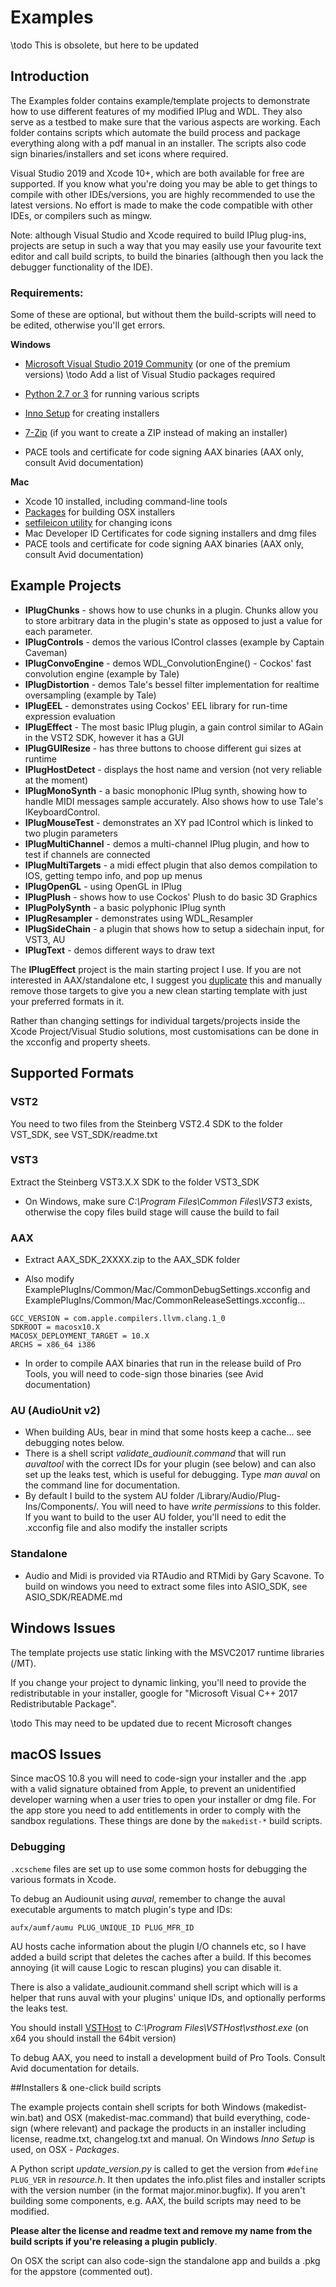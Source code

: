 # Examples

\todo This is obsolete, but here to be updated

## Introduction

The Examples folder contains example/template projects to demonstrate how to use different features of my modified IPlug and WDL. They also serve as a testbed to make sure that the various aspects are working. Each folder contains scripts which automate the build process and package everything along with a pdf manual in an installer. The scripts also code sign binaries/installers and set icons where required.

Visual Studio 2019 and Xcode 10+, which are both available for free are supported. If you know what you're doing you may be able to get things to compile with other IDEs/versions, you are highly recommended to use the latest versions. No effort is made to make the code compatible with other IDEs, or compilers such as mingw. 

Note: although Visual Studio and Xcode required to build IPlug plug-ins, projects are setup in such a way that you may easily use your favourite text editor and call build scripts, to build the binaries (although then you lack the debugger functionality of the IDE).

### Requirements:

Some of these are optional, but without them the build-scripts will need to be edited, otherwise you'll get errors.

**Windows**

* [Microsoft Visual Studio 2019 Community](https://www.visualstudio.com/downloads/) (or one of the premium versions)
\todo Add a list of Visual Studio packages required

* [Python 2.7 or 3](http://www.python.org/) for running various scripts
* [Inno Setup](http://www.jrsoftware.org/isinfo.php) for creating installers
* [7-Zip](http://www.7-zip.org/) (if you want to create a ZIP instead of making an installer)
* PACE tools and certificate for code signing AAX binaries (AAX only, consult Avid documentation)

**Mac**

* Xcode 10 installed, including command-line tools
* [Packages](http://s.sudre.free.fr/Software/Packages/about.html) for building OSX installers 
* [setfileicon utility](http://maxao.free.fr/telechargements/setfileicon.gz) for changing icons
* Mac Developer ID Certificates for code signing installers and dmg files
* PACE tools and certificate for code signing AAX binaries (AAX only, consult Avid documentation)

## Example Projects

* **IPlugChunks** - shows how to use chunks in a plugin. Chunks allow you to store arbitrary data in the plugin's state as opposed to just a value for each parameter.
* **IPlugControls** -  demos the various IControl classes (example by Captain Caveman)
* **IPlugConvoEngine** - demos WDL_ConvolutionEngine() - Cockos' fast convolution engine (example by Tale)
* **IPlugDistortion** - demos Tale's bessel filter implementation for realtime oversampling (example by Tale)
* **IPlugEEL** - demonstrates using Cockos' EEL library for run-time expression evaluation
* **IPlugEffect** - The most basic IPlug plugin, a gain control similar to AGain in the VST2 SDK, however it has a GUI
* **IPlugGUIResize** - has three buttons to choose different gui sizes at runtime
* **IPlugHostDetect** - displays the host name and version (not very reliable at the moment)
* **IPlugMonoSynth** - a basic monophonic IPlug synth, showing how to handle MIDI messages sample accurately. Also shows how to use Tale's IKeyboardControl.
* **IPlugMouseTest** - demonstrates an XY pad IControl which is linked to two plugin parameters
* **IPlugMultiChannel**  - demos a multi-channel IPlug plugin, and how to test if channels are connected
* **IPlugMultiTargets** - a midi effect plugin that also demos compilation to IOS, getting tempo info, and pop up menus
* **IPlugOpenGL** - using OpenGL in IPlug
* **IPlugPlush** -  shows how to use Cockos' Plush to do basic 3D Graphics
* **IPlugPolySynth** - a basic polyphonic IPlug synth
* **IPlugResampler** - demonstrates using WDL_Resampler
* **IPlugSideChain** - a plugin that shows how to setup a sidechain input, for VST3, AU
* **IPlugText** - demos different ways to draw text

The **IPlugEffect** project is the main starting project I use. If you are not interested in AAX/standalone etc, I suggest you [duplicate](md_duplicate.html) this and manually remove those targets to give you a new clean starting template with just your preferred formats in it.

Rather than changing settings for individual targets/projects inside the Xcode Project/Visual Studio solutions, most customisations can be done in the xcconfig and property sheets.

## Supported Formats

### VST2

You need to two files from the Steinberg VST2.4 SDK to the folder VST_SDK, see VST_SDK/readme.txt

### VST3

Extract the Steinberg VST3.X.X SDK to the folder VST3_SDK

- On Windows, make sure *C:\\Program Files\\Common Files\\VST3* exists, otherwise the copy files build stage will cause the build to fail

### AAX

- Extract AAX_SDK_2XXXX.zip to the AAX_SDK folder

- Also modify ExamplePlugIns/Common/Mac/CommonDebugSettings.xcconfig and ExamplePlugIns/Common/Mac/CommonReleaseSettings.xcconfig...

```
GCC_VERSION = com.apple.compilers.llvm.clang.1_0
SDKROOT = macosx10.X
MACOSX_DEPLOYMENT_TARGET = 10.X
ARCHS = x86_64 i386
```

- In order to compile AAX binaries that run in the release build of Pro Tools, you will need to code-sign those binaries (see Avid documentation)

### AU (AudioUnit v2)

- When building AUs, bear in mind that some hosts keep a cache... see debugging notes below.
- There is a shell script *validate_audiounit.command* that will run *auvaltool* with the correct IDs for your plugin (see below) and can also set up the leaks test, which is useful for debugging. Type *man auval* on the command line for documentation. 
- By default I build to the system AU folder /Library/Audio/Plug-Ins/Components/. You will need to have *write permissions* to this folder. If you want to build to the user AU folder, you'll need to edit the .xcconfig file and also modify the installer scripts

### Standalone

- Audio and Midi is provided via RTAudio and RTMidi by Gary Scavone. To build on windows you need to extract some files into ASIO_SDK, see ASIO_SDK/README.md


## Windows Issues

The template projects use static linking with the MSVC2017 runtime libraries (/MT).

If you change your project to dynamic linking, you'll need to provide the redistributable in your installer, google for "Microsoft Visual C++ 2017 Redistributable Package".

\todo This may need to be updated due to recent Microsoft changes

## macOS Issues

Since macOS 10.8 you will need to code-sign your installer and the .app with a valid signature obtained from Apple, to prevent an unidentified developer warning when a user tries to open your installer or dmg file. For the app store you need to add entitlements in order to comply with the sandbox regulations. These things are done by the `makedist-*` build scripts.


### Debugging

`.xcscheme` files are set up to use some common hosts for debugging the various formats in Xcode.

To debug an Audiounit using *auval*, remember to change the auval executable arguments to match plugin's type and IDs:

`aufx/aumf/aumu PLUG_UNIQUE_ID PLUG_MFR_ID`

AU hosts cache information about the plugin I/O channels etc, so I have added a build script that deletes the caches after a build. If this becomes annoying (it will cause Logic to rescan plugins) you can disable it.

There is also a validate_audiounit.command shell script which will is a helper that runs auval with your plugins' unique IDs, and optionally performs the leaks test.

You should install [VSTHost](http://hermannseib.com/english/vsthost.htm) to *C:\\Program Files\\VSTHost\\vsthost.exe* (on x64 you should install the 64bit version)

To debug AAX, you need to install a development build of Pro Tools. Consult Avid documentation for details.

##Installers & one-click build scripts

The example projects contain shell scripts for both Windows (makedist-win.bat) and OSX (makedist-mac.command) that build everything, code-sign (where relevant) and package the products in an installer including license, readme.txt, changelog.txt and manual. On Windows *Inno Setup* is used, on OSX - *Packages*.

A Python script *update_version.py* is called to get the version from `#define PLUG_VER` in *resource.h*. It then updates the info.plist files and installer scripts with the version number (in the format major.minor.bugfix). If you aren't building some components, e.g. AAX, the build scripts may need to be modified.

**Please alter the license and readme text and remove my name from the build scripts if you're releasing a plugin publicly**.

On OSX the script can also code-sign the standalone app and builds a .pkg for the appstore (commented out).